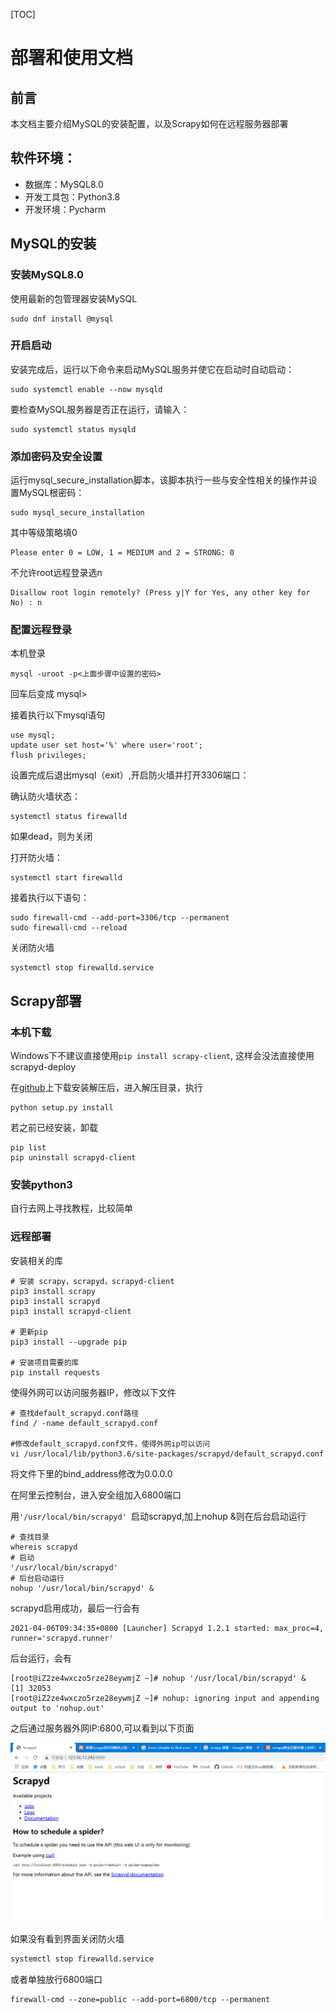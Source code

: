 [TOC]

# 部署和使用文档

## 前言

本文档主要介绍MySQL的安装配置，以及Scrapy如何在远程服务器部署

## 软件环境：

- 数据库：MySQL8.0
- 开发工具包：Python3.8
- 开发环境：Pycharm



## MySQL的安装

### 安装MySQL8.0

使用最新的包管理器安装MySQL

```shell
sudo dnf install @mysql
```

### 开启启动

安装完成后，运行以下命令来启动MySQL服务并使它在启动时自动启动：

```shell
sudo systemctl enable --now mysqld
```

要检查MySQL服务器是否正在运行，请输入：

```shell
sudo systemctl status mysqld
```

### 添加密码及安全设置

运行mysql_secure_installation脚本，该脚本执行一些与安全性相关的操作并设置MySQL根密码：

```shell
sudo mysql_secure_installation
```

其中等级策略填0

```shell
Please enter 0 = LOW, 1 = MEDIUM and 2 = STRONG: 0
```

不允许root远程登录选n

```shell
Disallow root login remotely? (Press y|Y for Yes, any other key for No) : n
```

### 配置远程登录

本机登录

```shell
mysql -uroot -p<上面步骤中设置的密码>
```

回车后变成 mysql>

接着执行以下mysql语句

```shell
use mysql;
update user set host='%' where user='root';
flush privileges;
```

设置完成后退出mysql（exit）,开启防火墙并打开3306端口：

确认防火墙状态：

```shell
systemctl status firewalld
```

如果dead，则为关闭

打开防火墙：

```shell
systemctl start firewalld
```

接着执行以下语句：

```shell
sudo firewall-cmd --add-port=3306/tcp --permanent
sudo firewall-cmd --reload
```

关闭防火墙

```shell
systemctl stop firewalld.service
```



## Scrapy部署

### 本机下载

Windows下不建议直接使用`pip install scrapy-client`, 这样会没法直接使用scrapyd-deploy

在[github](https://github.com/scrapy/scrapyd-client)上下载安装解压后，进入解压目录，执行

```
python setup.py install
```

若之前已经安装，卸载

```shell
pip list
pip uninstall scrapyd-client
```

### 安装python3

自行去网上寻找教程，比较简单

### 远程部署

安装相关的库

```shell
# 安装 scrapy，scrapyd，scrapyd-client
pip3 install scrapy
pip3 install scrapyd
pip3 install scrapyd-client

# 更新pip
pip3 install --upgrade pip

# 安装项目需要的库
pip install requests
```

使得外网可以访问服务器IP，修改以下文件

```shell
# 查找default_scrapyd.conf路径
find / -name default_scrapyd.conf

#修改default_scrapyd.conf文件，使得外网ip可以访问
vi /usr/local/lib/python3.6/site-packages/scrapyd/default_scrapyd.conf
```

将文件下里的bind_address修改为0.0.0.0

在阿里云控制台，进入安全组加入6800端口

用` '/usr/local/bin/scrapyd'  `启动scrapyd,加上nohup &则在后台启动运行

```shell
# 查找目录
whereis scrapyd
# 启动
'/usr/local/bin/scrapyd'
# 后台启动运行
nohup '/usr/local/bin/scrapyd' &
```

scrapyd启用成功，最后一行会有

```shell
2021-04-06T09:34:35+0800 [Launcher] Scrapyd 1.2.1 started: max_proc=4, runner='scrapyd.runner'
```

后台运行，会有

```shell
[root@iZ2ze4wxczo5rze28eywmjZ ~]# nohup '/usr/local/bin/scrapyd' &
[1] 32053
[root@iZ2ze4wxczo5rze28eywmjZ ~]# nohup: ignoring input and appending output to 'nohup.out'
```

之后通过服务器外网IP:6800,可以看到以下页面

![jj](https://github.com/BUCT-JK1804-SoftwareEngineering-Museum/Museum-Data-Collection-Subsystem/raw/learn/Task3/image/a.jpg)

如果没有看到界面关闭防火墙

```sh
systemctl stop firewalld.service
```

或者单独放行6800端口

```shell
firewall-cmd --zone=public --add-port=6800/tcp --permanent
```

